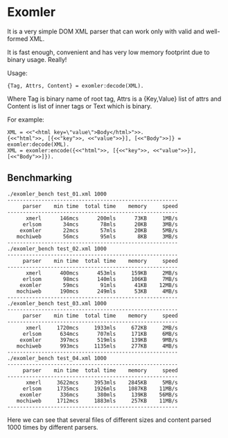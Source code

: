 Exomler
========

It is a very simple DOM XML parser that can work only with valid and well-formed XML.

It is fast enough, convenient and has very low memory footprint due to binary usage. Really!

Usage:

```
{Tag, Attrs, Content} = exomler:decode(XML). 
```

Where Tag is binary name of root tag, Attrs is a {Key,Value} list of attrs and Content is
list of inner tags or Text which is binary.

For example:

```
XML = <<"<html key=\"value\">Body</html>">>.
{<<"html">>, [{<<"key">>, <<"value">>}], [<<"Body">>]} = exomler:decode(XML).
XML = exomler:encode({<<"html">>, [{<<"key">>, <<"value">>}], [<<"Body">>]}).

```


Benchmarking
------------

```
./exomler_bench test_01.xml 1000
-------------------------------------------------------
     parser    min time  total time    memory     speed
-------------------------------------------------------
      xmerl      146mcs      200mls      73KB     1MB/s
     erlsom       34mcs       78mls      20KB     3MB/s
    exomler       22mcs       57mls      20KB     5MB/s
   mochiweb       56mcs       95mls       8KB     3MB/s
-------------------------------------------------------
./exomler_bench test_02.xml 1000
-------------------------------------------------------
     parser    min time  total time    memory     speed
-------------------------------------------------------
      xmerl      400mcs      453mls     159KB     2MB/s
     erlsom       98mcs      140mls     106KB     7MB/s
    exomler       59mcs       91mls      41KB    12MB/s
   mochiweb      190mcs      249mls      53KB     4MB/s
-------------------------------------------------------
./exomler_bench test_03.xml 1000
-------------------------------------------------------
     parser    min time  total time    memory     speed
-------------------------------------------------------
      xmerl     1720mcs     1933mls     672KB     2MB/s
     erlsom      634mcs      707mls     171KB     6MB/s
    exomler      397mcs      519mls     139KB     9MB/s
   mochiweb      993mcs     1135mls     277KB     4MB/s
-------------------------------------------------------
./exomler_bench test_04.xml 1000
-------------------------------------------------------
     parser    min time  total time    memory     speed
-------------------------------------------------------
      xmerl     3622mcs     3953mls    2845KB     5MB/s
     erlsom     1735mcs     1926mls    1087KB    11MB/s
    exomler      336mcs      380mls     139KB    56MB/s
   mochiweb     1712mcs     1883mls     257KB    11MB/s
-------------------------------------------------------
```

Here we can see that several files of different sizes and content parsed 1000 times by different parsers.
